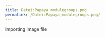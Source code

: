 ```yaml
---
title: Datei:Papaya modulegroups.png
permalink: /Datei:Papaya_modulegroups.png/
---
```


Importing image file